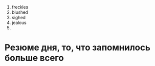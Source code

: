 1. freckles
2. blushed
3. sighed
4. jealous
5. 








# Резюме дня, то, что запомнилось больше всего